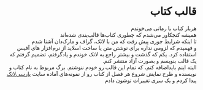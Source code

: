 <div dir="rtl">
    <h1>
قالب کتاب
    </h1>
</div>

<div dir="rtl">
هربار کتاب یا رمانی می‌خوندم </br>
همیشه کنجکاور می‌شدم که چطوری کتاب‌ها قالب‌بندی شده‌اند
</div>

<div dir="rtl">
تا اینکه شرایط جوری پیش رفت که من با لاتک، گراف و مارک‌دان آشنا شدم </br>
و فهمیدم که لزومی نداره برای نوشتن متن یا ساخت اسلاید از نرم‌افزار های آفیس استفاده کرد.
یکم که گذشت و بیشتر راجع به لاتک خوندم و یاد‌گرفتم، تضمیم گرفتم که یک قالب بنویسم و بصورت آزاد منتشر کنم.
</div>

<div dir="rtl">
البته اینم بایداضافه کنم، که تمام این قالب رو خودم ننوشتم.
برگ مربوط به نام کتاب و نویسنده
و طرح نمایش شروع هر فصل از کتاب رو از نمونه‌های آماده سایت 
<a href="">پارسی‌لاتک</a>
پیدا کردم و یک سری تغییرات توشون دادم
</div>
